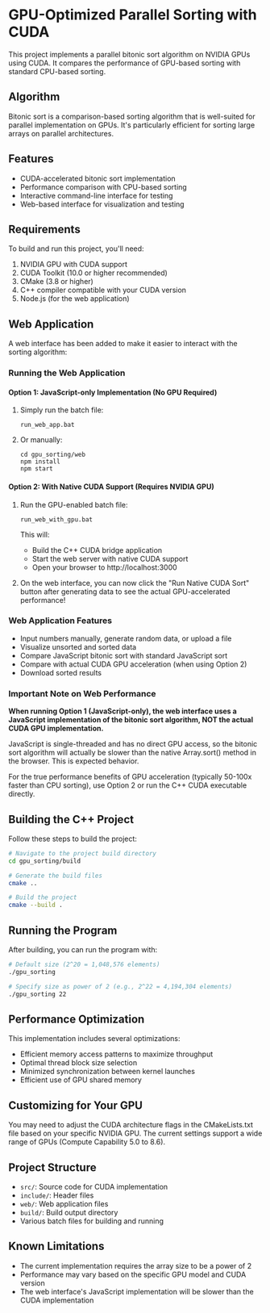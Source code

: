 # GPU-Optimized Parallel Sorting with CUDA

This project implements a parallel bitonic sort algorithm on NVIDIA GPUs using CUDA. It compares the performance of GPU-based sorting with standard CPU-based sorting.

## Algorithm

Bitonic sort is a comparison-based sorting algorithm that is well-suited for parallel implementation on GPUs. It's particularly efficient for sorting large arrays on parallel architectures.

## Features

- CUDA-accelerated bitonic sort implementation
- Performance comparison with CPU-based sorting
- Interactive command-line interface for testing
- Web-based interface for visualization and testing

## Requirements

To build and run this project, you'll need:

1. NVIDIA GPU with CUDA support
2. CUDA Toolkit (10.0 or higher recommended)
3. CMake (3.8 or higher)
4. C++ compiler compatible with your CUDA version
5. Node.js (for the web application)

## Web Application

A web interface has been added to make it easier to interact with the sorting algorithm:

### Running the Web Application

#### Option 1: JavaScript-only Implementation (No GPU Required)

1. Simply run the batch file:
   ```
   run_web_app.bat
   ```

2. Or manually:
   ```
   cd gpu_sorting/web
   npm install
   npm start
   ```

#### Option 2: With Native CUDA Support (Requires NVIDIA GPU)

1. Run the GPU-enabled batch file:
   ```
   run_web_with_gpu.bat
   ```

   This will:
   - Build the C++ CUDA bridge application
   - Start the web server with native CUDA support
   - Open your browser to http://localhost:3000

2. On the web interface, you can now click the "Run Native CUDA Sort" button after generating data to see the actual GPU-accelerated performance!

### Web Application Features

- Input numbers manually, generate random data, or upload a file
- Visualize unsorted and sorted data
- Compare JavaScript bitonic sort with standard JavaScript sort
- Compare with actual CUDA GPU acceleration (when using Option 2)
- Download sorted results

### Important Note on Web Performance

**When running Option 1 (JavaScript-only), the web interface uses a JavaScript implementation of the bitonic sort algorithm, NOT the actual CUDA GPU implementation.**

JavaScript is single-threaded and has no direct GPU access, so the bitonic sort algorithm will actually be slower than the native Array.sort() method in the browser. This is expected behavior.

For the true performance benefits of GPU acceleration (typically 50-100x faster than CPU sorting), use Option 2 or run the C++ CUDA executable directly.

## Building the C++ Project

Follow these steps to build the project:

```bash
# Navigate to the project build directory
cd gpu_sorting/build

# Generate the build files
cmake ..

# Build the project
cmake --build .
```

## Running the Program

After building, you can run the program with:

```bash
# Default size (2^20 = 1,048,576 elements)
./gpu_sorting

# Specify size as power of 2 (e.g., 2^22 = 4,194,304 elements)
./gpu_sorting 22
```

## Performance Optimization

This implementation includes several optimizations:
- Efficient memory access patterns to maximize throughput
- Optimal thread block size selection
- Minimized synchronization between kernel launches
- Efficient use of GPU shared memory

## Customizing for Your GPU

You may need to adjust the CUDA architecture flags in the CMakeLists.txt file based on your specific NVIDIA GPU. The current settings support a wide range of GPUs (Compute Capability 5.0 to 8.6).

## Project Structure

- `src/`: Source code for CUDA implementation
- `include/`: Header files
- `web/`: Web application files
- `build/`: Build output directory
- Various batch files for building and running

## Known Limitations

- The current implementation requires the array size to be a power of 2
- Performance may vary based on the specific GPU model and CUDA version
- The web interface's JavaScript implementation will be slower than the CUDA implementation 